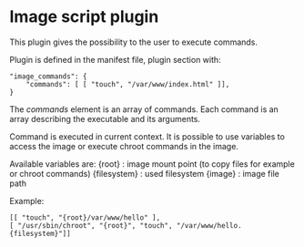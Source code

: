 # Image script plugin

This plugin gives the possibility to the user to execute commands.

Plugin is defined in the manifest file, plugin section with:

    "image_commands": {
        "commands": [ [ "touch", "/var/www/index.html" ]],
    }

The *commands* element is an array of commands. Each command is an array describing the executable and its arguments.

Command is executed in current context. It is possible to use variables to access the image or execute chroot commands in the image.

Available variables are:
  {root} : image mount point (to copy files for example or chroot commands)
  {filesystem}    : used filesystem
  {image} : image file path

Example:

    [[ "touch", "{root}/var/www/hello" ],
    [ "/usr/sbin/chroot", "{root}", "touch", "/var/www/hello.{filesystem}"]]

